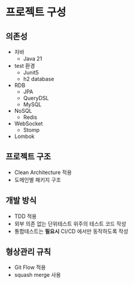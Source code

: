 # 프로젝트 구성

## 의존성

- 자바
  - Java 21
- test 환경
  - Junit5
  - h2 database
- RDB
  - JPA
  - QueryDSL
  - MySQL
- NoSQL
  - Redis
- WebSocket
  - Stomp
- Lombok

## 프로젝트 구조

- Clean Architecture 적용
- 도메인별 패키지 구조

## 개발 방식

- TDD 적용
- 외부 의존 없는 단위테스트 위주의 테스트 코드 작성
- 통합테스트는 **필요시** CI/CD 에서만 동작하도록 작성

## 형상관리 규칙

- Git Flow 적용
- squash merge 사용